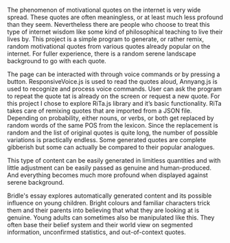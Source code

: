 The phenomenon of motivational quotes on the internet is very wide spread. These quotes are often meaningless, or at least much less profound than they seem. Nevertheless there are people who choose to treat this type of internet wisdom like some kind of philosophical teaching to live their lives by. This project is a simple program to generate, or rather remix, random motivational quotes from various quotes already popular on the internet. For fuller experience, there is a random serene landscape background to go with each quote.

The page can be interacted with through voice commands or by pressing a button. ResponsiveVoice.js is used to read the quotes aloud, Annyang.js is used to recognize and process voice commands. User can ask the program to repeat the quote tat is already on the screen or request a new quote.
For this project I chose to explore RiTa.js library and it’s basic functionality. RiTa takes care of remixing quotes that are imported from a JSON file. Depending on probability, either nouns, or verbs, or both get replaced by random words of the same POS from the lexicon. Since the replacement is random and the list of original quotes is quite long, the number of possible variations is practically endless. Some generated quotes are complete gibberish but some can actually be compared  to their popular analogues.

This type of content can be easily generated in limitless quantities and with little adjustment can be easily passed as genuine and human-produced. And everything becomes much more profound when displayed against serene background.

Bridle's essay explores automatically generated content and its possible influence on young children. Bright colours and familiar characters trick them and their parents into believing that what they are looking at is genuine. Young adults can sometimes also be manipulated like this. They often base their belief system and their world view on segmented information, unconfirmed statistics, and out-of-context quotes.  
